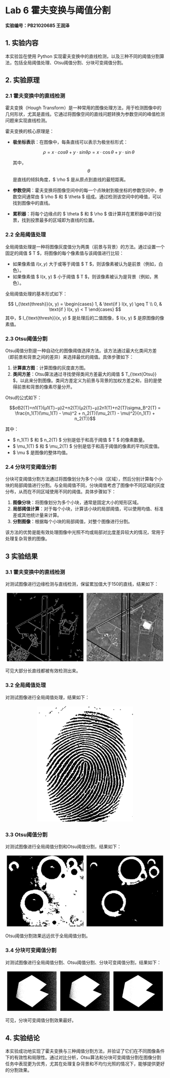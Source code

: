 # Lab 6 霍夫变换与阈值分割

**实验编号：PB21020685 王润泽**

## 1. 实验内容

本实验旨在使用 Python 实现霍夫变换中的直线检测，以及三种不同的阈值分割算法，包括全局阈值处理、Otsu阈值分割、分块可变阈值分割。



## 2. 实验原理

### 2.1 霍夫变换中的直线检测

霍夫变换（Hough Transform）是一种常用的图像处理方法，用于检测图像中的几何形状，尤其是直线。它通过将图像空间的直线问题转换为参数空间的峰值检测问题来实现直线检测。

霍夫变换的核心原理是：

- **极坐标表示**：在图像中，每条直线可以表示为极坐标形式：

  $$ρ=x⋅cos⁡θ+y⋅sin⁡θ\rho = x \cdot \cos \theta + y \cdot \sin \theta$$

  其中，$$ \theta $$是直线的倾斜角度，$ \rho $ 是从原点到直线的最短距离。

- **参数空间**：霍夫变换将图像空间中的每一个点映射到极坐标的参数空间中，参数空间通常由 $ \rho $ 和 $ \theta $ 组成。通过检测该空间中的峰值，可以找到图像中的直线。

- **累积器**：将每个边缘点的 $ \theta $ 和 $ \rho $ 值计算并在累积器中进行投票，找到投票最多的区域即为直线的位置。



### 2.2 全局阈值处理

全局阈值处理是一种将图像灰度值分为两类（前景与背景）的方法。通过设置一个固定的阈值 $ T $，将图像的每个像素值与该阈值进行比较：

- 如果像素值 $I(x, y)$ 大于或等于阈值 $ T $，则该像素被认为是前景（例如，白色）。
- 如果像素值 $ I(x, y) $ 小于阈值 $ T $，则该像素被认为是背景（例如，黑色）。

全局阈值处理的基本形式如下：

$$
I_{\text{thresh}}(x, y) =
\begin{cases}
1, & \text{if } I(x, y) \geq T \\
0, & \text{if } I(x, y) < T
\end{cases}
$$
其中，$ I_{\text{thresh}}(x, y) $ 是处理后的二值图像，$ I(x, y) $ 是原图像的像素值。



### 2.3 Otsu阈值分割

Otsu阈值分割是一种自动化的图像阈值选择方法。该方法通过最大化类间方差（即前景和背景之间的差异）来选择最优的阈值。具体步骤如下：

1. **计算直方图**：计算图像的灰度直方图。
2. **类间方差**：Otsu算法通过寻找使得类间方差最大的阈值 $ T_{\text{Otsu}} $，以此来分割图像。类间方差定义为前景与背景的加权方差之和，目的是使得前景和背景的像素尽量分开。

Otsu的公式如下：

$$σB2(T)=n1(T)(μ1(T)−μ)2+n2(T)(μ2(T)−μ)2n1(T)+n2(T)\sigma_B^2(T) = \frac{n_1(T)(\mu_1(T) - \mu)^2 + n_2(T)(\mu_2(T) - \mu)^2}{n_1(T) + n_2(T)}$$

其中：

- $ n_1(T) $ 和 $ n_2(T) $ 分别是低于和高于阈值 $ T $ 的像素数量。
- $ \mu_1(T) $ 和 $ \mu_2(T) $ 分别是低于和高于阈值的像素的平均灰度值。
- $ \mu $ 是图像的整体均值。



### 2.4 分块可变阈值分割

分块可变阈值分割方法通过将图像划分为多个小块（区域），然后分别计算每个小块的局部阈值进行分割。与全局阈值不同，分块阈值考虑了图像中不同区域的灰度分布，从而在不同区域使用不同的阈值。具体步骤如下：

1. **图像分块**：将图像划分为多个小块，通常是固定大小的矩形区域。
2. **局部阈值计算**：对于每个小块，计算该小块的局部阈值，可以使用均值、标准差或其他统计量来计算。
3. **分割图像**：根据每个小块的局部阈值，对整个图像进行分割。

该方法的优势是能有效处理图像中光照不均或局部对比度差异较大的情况，常用于处理复杂背景的图像。





## 3 实验结果

### 3.1 霍夫变换中的直线检测

对测试图像进行边缘检测与直线检测，保留累加值大于150的直线，结果如下：

<div style="display: flex; flex-wrap: wrap; justify-content: space-around;">
  <img src="1-1.jpg" alt="1" style="width: 48%; margin: 5px;">
  <img src="1-2.jpg" alt="2" style="width: 48%; margin: 5px;">
</div>

可见大部分长直线都被有效检测出来。



### 3.2 全局阈值处理

对测试图像进行全局阈值处理，结果如下：

<div style="display: flex; flex-wrap: wrap; justify-content: space-around;">
  <img src="2-1.jpg" alt="1" style="width: 60%; margin: 5px;">
</div>




### 3.3 Otsu阈值分割

对测试图像进行全局阈值分割和Otsu阈值分割，结果如下：

<div style="display: flex; flex-wrap: wrap; justify-content: space-around;">
  <img src="3-1.jpg" alt="1" style="width: 48%; margin: 5px;">
  <img src="3-2.jpg" alt="2" style="width: 48%; margin: 5px;">
</div>

Otsu阈值分割效果远远优于全局阈值分割。

### 3.4 分块可变阈值分割

对测试图像进行全局阈值分割、Otsu阈值分割、分块可变阈值分割，结果如下：

<div style="display: flex; flex-wrap: wrap; justify-content: space-around;">
  <img src="4-1.jpg" alt="1" style="width: 31%; margin: 5px;">
  <img src="4-2.jpg" alt="2" style="width: 31%; margin: 5px;">
  <img src="4-3.jpg" alt="3" style="width: 31%; margin: 5px;">
</div>


可见，分块可变阈值分割效果最好。

## 4. 实验结论

本实验成功地实现了霍夫变换与三种阈值分割方法，并验证了它们在不同图像条件下的有效性和局限性。通过对比分析，Otsu算法和分块可变阈值分割在图像分割任务中表现更为优秀，尤其在处理复杂背景和不均匀光照的情况下，能够提供更好的分割效果。